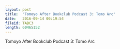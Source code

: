 ```yaml
---
layout: post
title:  "Tomoyo After Bookclub Podcast 3: Tomo Arc"
date:   2016-09-14 00:19:54
fileid: TABC3
length: 60465152
---
```


Tomoyo After Bookclub Podcast 3: Tomo Arc
